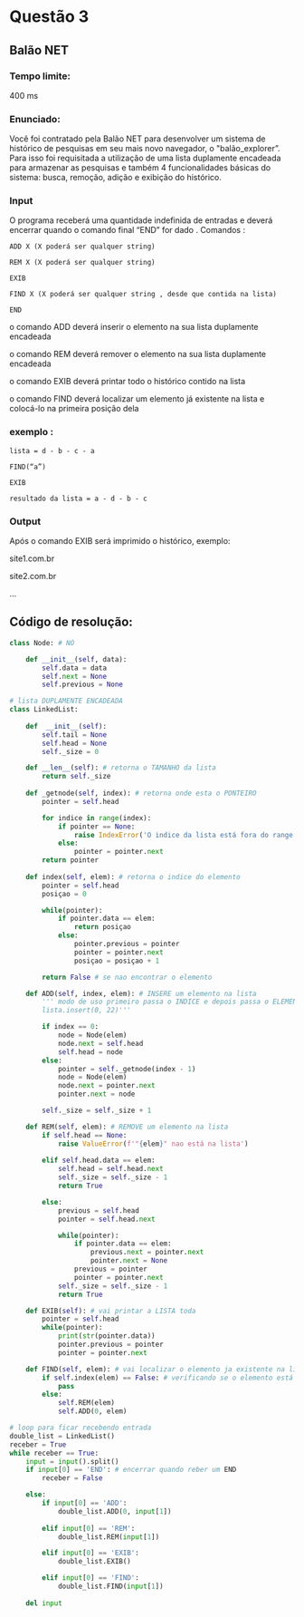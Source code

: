 # Questão 3

## Balão NET

### Tempo limite: 
400 ms

### Enunciado:
Você foi contratado pela Balão NET para desenvolver um sistema de histórico de pesquisas em seu mais novo navegador, o "balão_explorer”. Para isso foi requisitada a utilização de uma lista duplamente encadeada para armazenar as pesquisas e também 4 funcionalidades básicas do sistema: busca, remoção, adição e exibição do histórico.

### Input
O programa receberá uma quantidade indefinida de entradas e deverá encerrar quando o comando final “END” for dado . Comandos :

    ADD X (X poderá ser qualquer string)

    REM X (X poderá ser qualquer string)

    EXIB

    FIND X (X poderá ser qualquer string , desde que contida na lista)

    END

o comando ADD deverá inserir o elemento na sua lista duplamente encadeada

o comando REM deverá remover o elemento na sua lista duplamente encadeada

o comando EXIB deverá printar todo o histórico contido na lista

o comando FIND deverá localizar um elemento já existente na lista e colocá-lo na primeira posição dela

### exemplo :

    lista = d - b - c - a

    FIND(“a”)

    EXIB

    resultado da lista = a - d - b - c

### Output
Após o comando EXIB será imprimido o histórico, exemplo:

site1.com.br

site2.com.br

...

## Código de resolução:
```python
class Node: # NÓ

    def __init__(self, data):
        self.data = data
        self.next = None
        self.previous = None

# lista DUPLAMENTE ENCADEADA
class LinkedList:
    
    def  __init__(self):
        self.tail = None
        self.head = None
        self._size = 0

    def __len__(self): # retorna o TAMANHO da lista
        return self._size
    
    def _getnode(self, index): # retorna onde esta o PONTEIRO
        pointer = self.head

        for indice in range(index):
            if pointer == None:
                raise IndexError('O indice da lista está fora do range')
            else:
                pointer = pointer.next
        return pointer
    
    def index(self, elem): # retorna o indice do elemento
        pointer = self.head
        posiçao = 0

        while(pointer):
            if pointer.data == elem:
                return posiçao
            else:
                pointer.previous = pointer
                pointer = pointer.next
                posiçao = posiçao + 1

        return False # se nao encontrar o elemento

    def ADD(self, index, elem): # INSERE um elemento na lista
        ''' modo de uso primeiro passa o INDICE e depois passa o ELEMENTO
        lista.insert(0, 22)'''

        if index == 0:
            node = Node(elem)
            node.next = self.head
            self.head = node
        else:
            pointer = self._getnode(index - 1)
            node = Node(elem)
            node.next = pointer.next
            pointer.next = node

        self._size = self._size + 1

    def REM(self, elem): # REMOVE um elemento na lista
        if self.head == None:
            raise ValueError(f'"{elem}" nao está na lista')
        
        elif self.head.data == elem:
            self.head = self.head.next
            self._size = self._size - 1 
            return True

        else:
            previous = self.head
            pointer = self.head.next

            while(pointer):
                if pointer.data == elem:
                    previous.next = pointer.next
                    pointer.next = None
                previous = pointer
                pointer = pointer.next
            self._size = self._size - 1
            return True

    def EXIB(self): # vai printar a LISTA toda
        pointer = self.head
        while(pointer):
            print(str(pointer.data))
            pointer.previous = pointer
            pointer = pointer.next

    def FIND(self, elem): # vai localizar o elemento ja existente na lista e coloca-lo na posiçao 0
        if self.index(elem) == False: # verificando se o elemento está na lista
            pass
        else:
            self.REM(elem)
            self.ADD(0, elem)

# loop para ficar recebendo entrada   
double_list = LinkedList()
receber = True
while receber == True:
    input = input().split()
    if input[0] == 'END': # encerrar quando reber um END
        receber = False

    else:
        if input[0] == 'ADD':
            double_list.ADD(0, input[1])
        
        elif input[0] == 'REM':
            double_list.REM(input[1])

        elif input[0] == 'EXIB':
            double_list.EXIB()

        elif input[0] == 'FIND':
            double_list.FIND(input[1])
            
    del input
```
